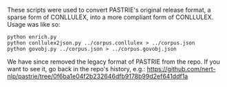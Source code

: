 These scripts were used to convert PASTRIE's original release format, a sparse form of CONLLULEX, into a more compliant form of CONLLULEX. Usage was like so:

```
python enrich.py
python conllulex2json.py ../corpus.conllulex > ../corpus.json
python govobj.py ../corpus.json > ../corpus.govobj.json
```

We have since removed the legacy format of PASTRIE from the repo. If you want to see it, go back in the repo's history, e.g.: https://github.com/nert-nlp/pastrie/tree/0f6ba1e04f2b232646dfb9178b99d2ef641ddf1a
